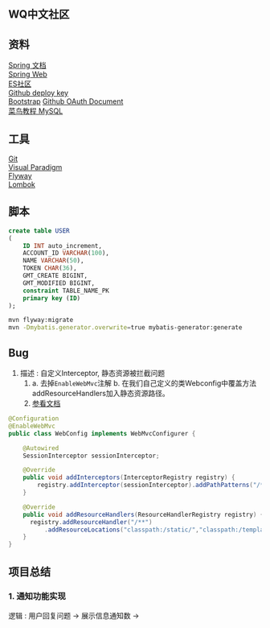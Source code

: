 ## WQ中文社区

## 资料
[Spring 文档](https://spring.io/guides)   
[Spring Web](https://spring.io/guides/gs/serving-web-content/)  
[ES社区](https://elasticsearch.cn/)     
[Github deploy key](https://docs.github.com/en/developers/overview/managing-deploy-keys#deploy-keys)   
[Bootstrap](https://v3.bootcss.com/getting-started/) 
[Github OAuth Document](https://docs.github.com/en/developers/apps/building-oauth-apps)        
[菜鸟教程 MySQL](https://www.runoob.com/mysql/mysql-drop-database.html)


## 工具
[Git](https://git-scm.com/)    
[Visual Paradigm](https://www.visual-paradigm.com/cn/)  
[Flyway](https://flywaydb.org/getstarted/firststeps/maven#creating-the-first-migration)     
[Lombok](https://projectlombok.org/)    

## 脚本
```sql
create table USER
(
	ID INT auto_increment,
	ACCOUNT_ID VARCHAR(100),
	NAME VARCHAR(50),
	TOKEN CHAR(36),
	GMT_CREATE BIGINT,
	GMT_MODIFIED BIGINT,
	constraint TABLE_NAME_PK
	primary key (ID)
);
```
```bash
mvn flyway:migrate
mvn -Dmybatis.generator.overwrite=true mybatis-generator:generate
```

## Bug

1. 描述 : 自定义Interceptor, 静态资源被拦截问题
   1. a. 去掉`EnableWebMvc`注解 
      b. 在我们自己定义的类Webconfig中覆盖方法addResourceHandlers加入静态资源路径。
   2. [参看文档](https://www.jianshu.com/p/2ce1c7097da4)

```java
@Configuration
@EnableWebMvc
public class WebConfig implements WebMvcConfigurer {

    @Autowired
    SessionInterceptor sessionInterceptor;

    @Override
    public void addInterceptors(InterceptorRegistry registry) {
        registry.addInterceptor(sessionInterceptor).addPathPatterns("/**");
    }

    @Override
    public void addResourceHandlers(ResourceHandlerRegistry registry) {
      registry.addResourceHandler("/**")
          .addResourceLocations("classpath:/static/","classpath:/templates/");
    }
}
```

## 项目总结

### 1. 通知功能实现

逻辑 : 用户回复问题 -> 展示信息通知数 -> 